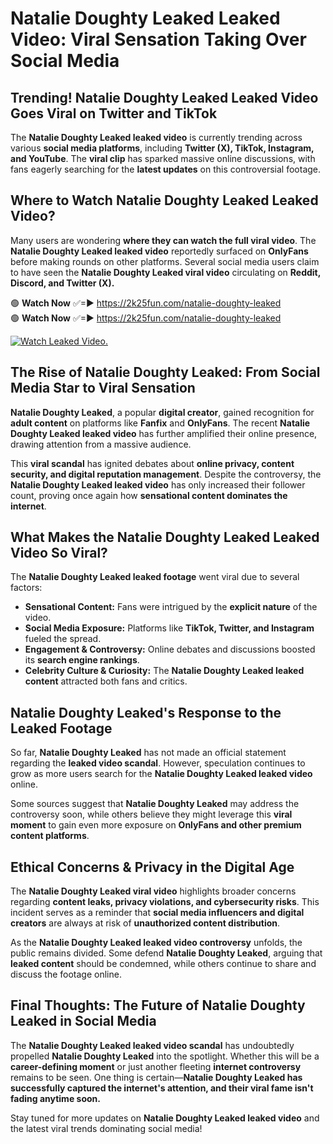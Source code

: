 # Natalie Doughty Leaked Leaked Video: Viral Sensation Taking Over Social Media

## **Trending! Natalie Doughty Leaked Leaked Video Goes Viral on Twitter and TikTok**
The **Natalie Doughty Leaked leaked video** is currently trending across various **social media platforms**, including **Twitter (X), TikTok, Instagram, and YouTube**. The **viral clip** has sparked massive online discussions, with fans eagerly searching for the **latest updates** on this controversial footage.

## **Where to Watch Natalie Doughty Leaked Leaked Video?**
Many users are wondering **where they can watch the full viral video**. The **Natalie Doughty Leaked leaked video** reportedly surfaced on **OnlyFans** before making rounds on other platforms. Several social media users claim to have seen the **Natalie Doughty Leaked viral video** circulating on **Reddit, Discord, and Twitter (X).**

🟢 **Watch Now** ✅=► https://2k25fun.com/natalie-doughty-leaked  
🟢 **Watch Now** ✅=► https://2k25fun.com/natalie-doughty-leaked  

[![Watch Leaked Video.](https://miro.medium.com/v2/resize:fit:828/format:webp/1*cilzJN44JGOrTw9NJCrNHA.gif "Watch Leaked Video")](https://2k25fun.com/natalie-doughty-leaked)

## **The Rise of Natalie Doughty Leaked: From Social Media Star to Viral Sensation**
**Natalie Doughty Leaked**, a popular **digital creator**, gained recognition for **adult content** on platforms like **Fanfix** and **OnlyFans**. The recent **Natalie Doughty Leaked leaked video** has further amplified their online presence, drawing attention from a massive audience.

This **viral scandal** has ignited debates about **online privacy, content security, and digital reputation management**. Despite the controversy, the **Natalie Doughty Leaked leaked video** has only increased their follower count, proving once again how **sensational content dominates the internet**.

## **What Makes the Natalie Doughty Leaked Leaked Video So Viral?**
The **Natalie Doughty Leaked leaked footage** went viral due to several factors:
- **Sensational Content:** Fans were intrigued by the **explicit nature** of the video.
- **Social Media Exposure:** Platforms like **TikTok, Twitter, and Instagram** fueled the spread.
- **Engagement & Controversy:** Online debates and discussions boosted its **search engine rankings**.
- **Celebrity Culture & Curiosity:** The **Natalie Doughty Leaked leaked content** attracted both fans and critics.

## **Natalie Doughty Leaked's Response to the Leaked Footage**
So far, **Natalie Doughty Leaked** has not made an official statement regarding the **leaked video scandal**. However, speculation continues to grow as more users search for the **Natalie Doughty Leaked leaked video** online.

Some sources suggest that **Natalie Doughty Leaked** may address the controversy soon, while others believe they might leverage this **viral moment** to gain even more exposure on **OnlyFans and other premium content platforms**.

## **Ethical Concerns & Privacy in the Digital Age**
The **Natalie Doughty Leaked viral video** highlights broader concerns regarding **content leaks, privacy violations, and cybersecurity risks**. This incident serves as a reminder that **social media influencers and digital creators** are always at risk of **unauthorized content distribution**.

As the **Natalie Doughty Leaked leaked video controversy** unfolds, the public remains divided. Some defend **Natalie Doughty Leaked**, arguing that **leaked content** should be condemned, while others continue to share and discuss the footage online.

## **Final Thoughts: The Future of Natalie Doughty Leaked in Social Media**
The **Natalie Doughty Leaked leaked video scandal** has undoubtedly propelled **Natalie Doughty Leaked** into the spotlight. Whether this will be a **career-defining moment** or just another fleeting **internet controversy** remains to be seen. One thing is certain—**Natalie Doughty Leaked has successfully captured the internet's attention, and their viral fame isn't fading anytime soon.**

Stay tuned for more updates on **Natalie Doughty Leaked leaked video** and the latest viral trends dominating social media!